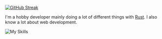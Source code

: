[![GitHub Streak](https://streak-stats.demolab.com?user=TheBlckbird&theme=rose-pine&mode=weekly)](https://git.io/streak-stats)

I'm a hobby developer mainly doing a lot of different things with [Rust](https://www.rust-lang.org). I also know a lot about web development.

![My Skills](https://skillicons.dev/icons?i=rust,neovim&theme=light&perline=7)
